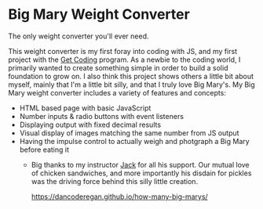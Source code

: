 # Big Mary Weight Converter

The only weight converter you'll ever need.

This weight converter is my first foray into coding with JS, and my first project with the <a href="https://www.get-coding.ca/">Get Coding</a> program. As a newbie to the coding world, I primarily wanted to create something simple in order to build a solid foundation to grow on. I also think this project shows others a little bit about myself, mainly that I'm a little bit silly, and that I truly love Big Mary's.
My Big Mary weight converter includes a variety of features and concepts:

<ul>
    <li> HTML based page with basic JavaScript </li>
    <li> Number inputs & radio buttons with event listeners </li>
    <li> Displaying output with fixed decimal results </li>
    <li> Visual display of images matching the same number from JS output </li>
    <li> Having the impulse control to actually weigh and photgraph a Big Mary before eating it </li>
<ul>

<li>Big thanks to my instructor <a href="https://github.com/jackharrhy">Jack</a> for all his support. Our mutual love of chicken sandwiches, and more importantly his disdain for pickles was the driving force behind this silly little creation.</li>

https://dancoderegan.github.io/how-many-big-marys/

